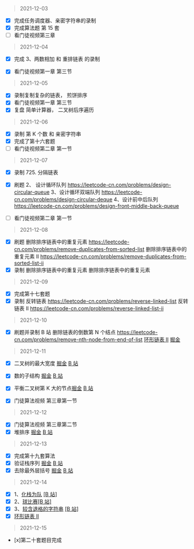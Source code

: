 > 2021-12-03

- [x] 完成任务调度器、亲密字符串的录制
- [x] 完成算法题 第 15 套
- [ ] 看门徒视频第三章

> 2021-12-04

- [x] 完成 3、两数相加 和 重排链表 的录制

- [x] 看门徒视频第一章 第三节

> 2021-12-05

- [x] 录制复制复杂的链表， 煎饼排序
- [x] 看门徒视频第一章 第三节
- [x] 复盘 简单计算器， 二叉树后序遍历

> 2021-12-06

- [x] 录制 第 K 个数 和 亲密字符串
- [x] 完成了第十六套题
- [ ] 看门徒视频第二章 第一节

> 2021-12-07

- [x] 录制 725. 分隔链表
- [x] 刷题
      2、 设计循环队列 https://leetcode-cn.com/problems/design-circular-queue
      3、设计循环双端队列 https://leetcode-cn.com/problems/design-circular-deque
      4、设计前中后队列 https://leetcode-cn.com/problems/design-front-middle-back-queue

- [ ] 看门徒视频第二章 第一节

> 2021-12-08

- [x] 刷题
      删除排序链表中的重复元素 https://leetcode-cn.com/problems/remove-duplicates-from-sorted-list
      删除排序链表中的重复元素 II https://leetcode-cn.com/problems/remove-duplicates-from-sorted-list-ii
- [x] 录制
      删除排序链表中的重复元素
      删除排序链表中的重复元素

> 2021-12-09

- [x] 完成第十七套题
- [x] 录制
      反转链表 https://leetcode-cn.com/problems/reverse-linked-list
      反转链表 II https://leetcode-cn.com/problems/reverse-linked-list-ii

> 2021-12-10

- [x] 刷题并录制 B 站
      删除链表的倒数第 N 个结点 https://leetcode-cn.com/problems/remove-nth-node-from-end-of-list
      [环形链表 II](https://leetcode-cn.com/problems/linked-list-cycle-ii) [掘金](https://juejin.cn/post/7035488343538270215)

> 2021-12-11

- [x] 二叉树的最大宽度 [掘金](https://juejin.cn/post/7040378852983439390/) [B 站](https://www.bilibili.com/video/av422302174)

- [x] 数的子结构 [掘金](https://juejin.cn/post/7040380728164483079/) [B 站](https://www.bilibili.com/video/av934804591)

- [x] 平衡二叉树第 K 大的节点[掘金](https://juejin.cn/post/7040381656678531108/) [B 站](https://www.bilibili.com/video/av209860765)

- [x] 门徒算法视频 第三章第一节

> 2021-12-12

- [x] 门徒算法视频 第三章第二节
- [x] 堆排序 [掘金](https://juejin.cn/post/7040730725485641759/) [B 站](http://www.bilibili.com/video/av209838133)

> 2021-12-13

- [x] 完成第十九套算法
- [x] 验证栈序列 [掘金](x) [B 站](https://www.bilibili.com/video/BV1v44y1a7qZ/)
- [x] 去除最外层括号 [掘金](x) [B 站](https://www.bilibili.com/video/BV1Aa411k792/)

> 2021-12-14

- [x] 1、[化栈为队](https://leetcode-cn.com/problems/implement-queue-using-stacks-lcci)
      [[B 站]](https://www.bilibili.com/video/av294827264)
- [x] 2、[球比赛](https://leetcode-cn.com/problems/baseball-game)[[B 站]](https://www.bilibili.com/video/BV1Aa411k792/)
- [x] 3、[较含退格的字符串](https://leetcode-cn.com/problems/backspace-string-compare) [[B 站]](https://www.bilibili.com/video/BV1Aa411k792/)
- [x] [环形链表 II](https://leetcode-cn.com/problems/linked-list-cycle-ii/)

> 2021-12-15
- [x]第二十套题目完成
